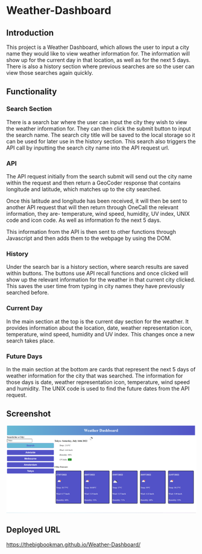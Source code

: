 # Weather-Dashboard
## Introduction
This project is a Weather Dashboard, which allows the user to input a city name they would like to view weather information for. The information will show up for the current day in that location, as well as for the next 5 days. There is also a history section where previous searches are so the user can view those searches again quickly.

## Functionality
### Search Section
There is a search bar where the user can input the city they wish to view the weather information for. They can then click the submit button to input the search name. The search city title will be saved to the local storage so it can be used for later use in the history section. This search also triggers the API call by inputting the search city name into the API request url.

### API
The API request initially from the search submit will send out the city name within the request and then return a GeoCoder response that contains longitude and latitude, which matches up to the city searched. 

Once this latitude and longitude has been received, it will then be sent to another API request that will then return through OneCall the relevant information, they are- temperature, wind speed, humidity, UV index, UNIX code and icon code. As well as information fo the next 5 days.

This information from the API is then sent to other functions through Javascript and then adds them to the webpage by using the DOM.

### History
Under the search bar is a history section, where search results are saved within buttons. The buttons use API recall functions and once clicked will show up the relevant information for the weather in that current city clicked. This saves the user time from typing in city names they have previously searched before.

### Current Day
In the main section at the top is the current day section for the weather. It provides information about the location, date, weather representation icon, temperature, wind speed, humidity and UV index. This changes once a new search takes place.

### Future Days
In the main section at the bottom are cards that represent the next 5 days of weather information for the city that was searched. The information for those days is date, weather representation icon, temperature, wind speed and humidity. The UNIX code is used to find the future dates from the API request.

## Screenshot
![](./styles/Screenshot.png)

## Deployed URL
https://thebigbookman.github.io/Weather-Dashboard/